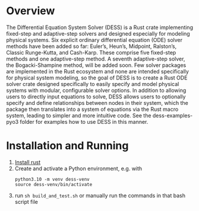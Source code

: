 # Overview
The Differential Equation System Solver (DESS) is a Rust crate implementing fixed-step and adaptive-step solvers and designed especially for modeling physical systems. Six explicit ordinary differential equation (ODE) solver methods have been added so far: Euler’s, Heun’s, Midpoint, Ralston’s, Classic Runge-Kutta, and Cash-Karp.  These comprise five fixed-step methods and one adaptive-step method. A seventh adaptive-step solver, the Bogacki-Shampine method, will be added soon. Few solver packages are implemented in the Rust ecosystem and none are intended specifically for physical system modeling, so the goal of DESS is to create a Rust ODE solver crate designed specifically to easily specify and model physical systems with modular, configurable solver options. In addition to allowing users to directly input equations to solve, DESS allows users to optionally specify and define relationships between nodes in their system, which the package then translates into a system of equations via the Rust macro system, leading to simpler and more intuitive code. See the dess-examples-pyo3 folder for examples how to use DESS in this manner.

<!-- In `See the dess-examples-pyo3 folder for examples how to use DESS in this manner.` let's be sure to turn `dess-examples-pyo3` into a link or something.  
We could also add a function that copies the example files like in FASTSim or something.  I'm not totally sure this makes sense to do. 
 -->

# Installation and Running
1. [Install rust](https://www.ecosia.org/search?q=rustup%20instal&addon=firefox&addonversion=4.1.0&method=topbar)
1. Create and activate a Python environment, e.g. with
    ```
    python3.10 -m venv dess-venv
    source dess-venv/bin/activate
    ```
1. run `sh build_and_test.sh` or manually run the commands in that bash script file 
